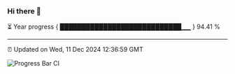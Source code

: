 ### Hi there 👋

⏳ Year progress { ████████████████████████████▁▁ } 94.41 %

---

⏰ Updated on Wed, 11 Dec 2024 12:36:59 GMT

![Progress Bar CI](https://github.com/liununu/liununu/workflows/Progress%20Bar%20CI/badge.svg)
